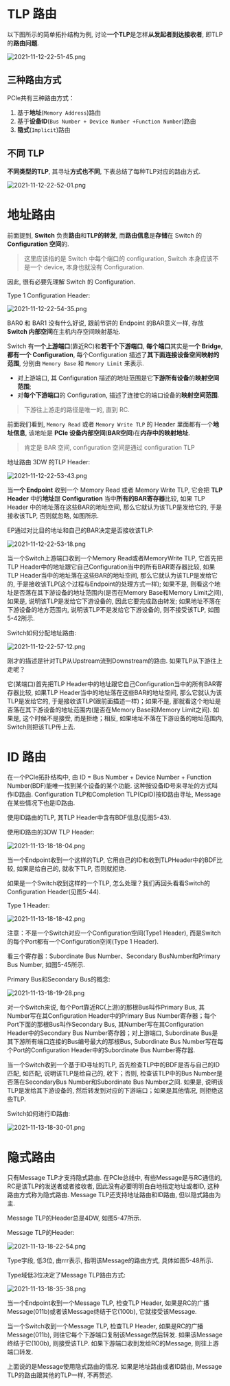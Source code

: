 
# TLP 路由

以下图所示的简单拓扑结构为例, 讨论**一个TLP**是怎样**从发起者到达接收者**, 即TLP的**路由问题**. 

![2021-11-12-22-51-45.png](./images/2021-11-12-22-51-45.png)

## 三种路由方式

PCIe共有三种路由方式：

1. 基于**地址**(`Memory Address`)路由
2. 基于**设备ID**(`Bus Number + Device Number +Function Number`)路由
3. **隐式**(`Implicit`)路由

## 不同 TLP

**不同类型的TLP**, 其寻址**方式也不同**, 下表总结了每种TLP对应的路由方式.

![2021-11-12-22-52-01.png](./images/2021-11-12-22-52-01.png)

# 地址路由

前面提到, **Switch** 负责**路由**和**TLP的转发**, 而**路由信息**是**存储**在 Switch 的 **Configuration 空间**的.

> 这里应该指的是 Switch 中每个端口的 configuration, Switch 本身应该不是一个 device, 本身也就没有 Configuration.

因此, 很有必要先理解 Switch 的 Configuration. 

Type 1 Configuration Header:

![2021-11-12-22-54-35.png](./images/2021-11-12-22-54-35.png)

BAR0 和 BAR1 没有什么好说, 跟前节讲的 Endpoint 的BAR意义一样, 存放 **Switch 内部空间**在主机内存空间映射基址. 

Switch 有**一个上游端口**(靠近RC)和**若干个下游端口**, **每个端口**其实是**一个 Bridge**, **都有一个 Configuration**, 每个Configuration 描述了**其下面连接设备空间映射的范围**, 分别由 `Memory Base` 和 `Memory Limit` 来表示.

* 对上游端口, 其 Configuration 描述的地址范围是它**下游所有设备**的**映射空间范围**;
* 对**每个下游端口**的 Configuration, 描述了连接它的端口设备的**映射空间范围**. 

> 下游往上游走的路径是唯一的, 直到 RC.

前面我们看到, `Memory Read` 或者 `Memory Write TLP` 的 Header 里面都有一个**地址信息**, 该地址是 **PCIe 设备内部空间**(**BAR空间**)在**内存中的映射地址**.

> 肯定是 BAR 空间, configuration 空间是通过 configuration TLP

地址路由 3DW 的TLP Header:

![2021-11-12-22-53-43.png](./images/2021-11-12-22-53-43.png)

当**一个 Endpoint** 收到一个 Memory Read 或者 Memory Write TLP, 它会把 **TLP Header** 中的**地址**跟 **Configuration** 当中**所有的BAR寄存器**比较, 如果 TLP Header 中的地址落在这些BAR的地址空间, 那么它就认为该TLP是发给它的, 于是接收该TLP, 否则就忽略, 如图所示. 

EP通过对比目的地址和自己的BAR决定是否接收该TLP:

![2021-11-12-22-53-18.png](./images/2021-11-12-22-53-18.png)

当一个Switch上游端口收到一个Memory Read或者MemoryWrite TLP, 它首先把TLP Header中的地址跟它自己Configuration当中的所有BAR寄存器比较, 如果TLP Header当中的地址落在这些BAR的地址空间, 那么它就认为该TLP是发给它的, 于是接收该TLP(这个过程与Endpoint的处理方式一样); 如果不是, 则看这个地址是否落在其下游设备的地址范围内(是否在Memory Base和Memory Limit之间), 如果是, 说明该TLP是发给它下游设备的, 因此它要完成路由转发; 如果地址不落在下游设备的地方范围内, 说明该TLP不是发给它下游设备的, 则不接受该TLP, 如图5-42所示. 

Switch如何分配地址路由:

![2021-11-12-22-57-12.png](./images/2021-11-12-22-57-12.png)

刚才的描述是针对TLP从Upstream流到Downstream的路由. 如果TLP从下游往上走呢？

它(某端口)首先把TLP Header中的地址跟它自己Configuration当中的所有BAR寄存器比较, 如果TLP Header当中的地址落在这些BAR的地址空间, 那么它就认为该TLP是发给它的, 于是接收该TLP(跟前面描述一样)；如果不是, 那就看这个地址是否落在其下游设备的地址范围内(是否在Memory Base和Memory Limit之间). 如果是, 这个时候不是接受, 而是拒绝；相反, 如果地址不落在下游设备的地址范围内, Switch则把该TLP传上去. 

# ID 路由

在一个PCIe拓扑结构中, 由 ID = Bus Number + Device Number + Function Number(BDF)能唯一找到某个设备的某个功能. 这种按设备ID号来寻址的方式叫作ID路由. Configuration TLP和Completion TLP(CplD)按ID路由寻址, Message在某些情况下也是ID路由. 

使用ID路由的TLP, 其TLP Header中含有BDF信息(见图5-43). 

使用ID路由的3DW TLP Header:

![2021-11-13-18-18-04.png](./images/2021-11-13-18-18-04.png)

当一个Endpoint收到一个这样的TLP, 它用自己的ID和收到TLPHeader中的BDF比较, 如果是给自己的, 就收下TLP, 否则就拒绝. 

如果是一个Switch收到这样的一个TLP, 怎么处理？我们再回头看看Switch的Configuration Header(见图5-44). 

Type 1 Header:

![2021-11-13-18-18-42.png](./images/2021-11-13-18-18-42.png)

注意：不是一个Switch对应一个Configuration空间(Type1 Header), 而是Switch的每个Port都有一个Configuration空间(Type 1 Header). 

看三个寄存器：Subordinate Bus Number、Secondary BusNumber和Primary Bus Number, 如图5-45所示. 

Primary Bus和Secondary Bus的概念:

![2021-11-13-18-19-28.png](./images/2021-11-13-18-19-28.png)

对一个Switch来说, 每个Port靠近RC(上游)的那根Bus叫作Primary Bus, 其Number写在其Configuration Header中的Primary Bus Number寄存器；每个Port下面的那根Bus叫作Secondary Bus, 其Number写在其Configuration Header中的Secondary Bus Number寄存器；对上游端口, Subordinate Bus是其下游所有端口连接的Bus编号最大的那根Bus, Subordinate Bus Number写在每个Port的Configuration Header中的Subordinate Bus Number寄存器. 

当一个Switch收到一个基于ID寻址的TLP, 首先检查TLP中的BDF是否与自己的ID匹配, 如匹配, 说明该TLP是给自己的, 收下；否则, 检查该TLP中的Bus Number是否落在SecondaryBus Number和Subordinate Bus Number之间. 如果是, 说明该TLP是发给其下游设备的, 然后转发到对应的下游端口；如果是其他情况, 则拒绝这些TLP. 

Switch如何进行ID路由:

![2021-11-13-18-30-01.png](./images/2021-11-13-18-30-01.png)

# 隐式路由

只有Message TLP才支持隐式路由. 在PCIe总线中, 有些Message是与RC通信的, RC是该TLP的发送者或者接收者, 因此没有必要明明白白地指定地址或者ID, 这种路由方式称为隐式路由. Message TLP还支持地址路由和ID路由, 但以隐式路由为主. 

Message TLP的Header总是4DW, 如图5-47所示. 

Message TLP的Header:

![2021-11-13-18-22-54.png](./images/2021-11-13-18-22-54.png)

Type字段, 低3位, 由rrr表示, 指明该Message的路由方式, 具体如图5-48所示. 

Type域低3位决定了Message TLP路由方式:

![2021-11-13-18-35-38.png](./images/2021-11-13-18-35-38.png)

当一个Endpoint收到一个Message TLP, 检查TLP Header, 如果是RC的广播Message(011b)或者该Message终结于它(100b), 它就接受该Message. 

当一个Switch收到一个Message TLP, 检查TLP Header, 如果是RC的广播Message(011b), 则往它每个下游端口复制该Message然后转发. 如果该Message终结于它(100b), 则接受该TLP. 如果下游端口收到发给RC的Message, 则往上游端口转发. 

上面说的是Message使用隐式路由的情况. 如果是地址路由或者ID路由, Message TLP的路由跟其他的TLP一样, 不再赘述. 
